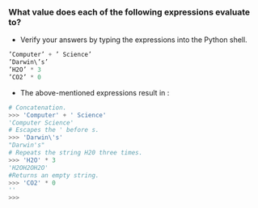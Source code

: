 ### What value does each of the following expressions evaluate to? 

- Verify your answers by typing the expressions into the Python shell.

```python
’Computer’ + ’ Science’
’Darwin\’s’
’H2O’ * 3
’CO2’ * 0
```

- The above-mentioned expressions result in :

```python
# Concatenation.
>>> 'Computer' + ' Science'
'Computer Science'
# Escapes the ' before s.
>>> 'Darwin\'s'
"Darwin's"
# Repeats the string H20 three times.
>>> 'H2O' * 3
'H2OH2OH2O'
#Returns an empty string.
>>> 'CO2' * 0
''
>>> 
```
